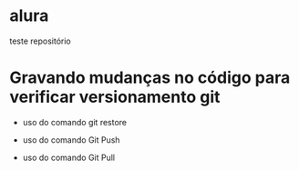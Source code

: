 # alura
teste repositório

# Gravando mudanças no código para verificar versionamento git

* uso do comando git restore

* uso do comando Git Push

* uso do comando Git Pull
